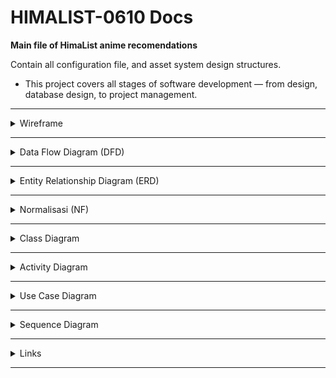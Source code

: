 # HIMALIST-0610 Docs

**Main file of HimaList anime recomendations**

Contain all configuration file, and asset system design structures.
- This project covers all stages of software development — from design, database design, to project management.

---

<details>
<summary>Wireframe</summary>

**Preview Wireframe:**

<table align="center">
  <tr>
    <td align="center">
      <img src="assets/wireframe/login.jpg" alt="Login" width="65%"><br>
      <sub><b>Image 1:</b> Wireframe Login</sub>
    </td>
    <td align="center">
      <img src="assets/wireframe/gallery.jpg" alt="Gallery" width="65%"><br>
      <sub><b>Imager 2:</b> Wireframe Gallery</sub>
    </td>
  </tr>
</table>


</details>

---

<details>
<summary>Data Flow Diagram (DFD)</summary>

**Image DFD:**

<table align="center" width="100%">
  <tr>
    <td align="center" width="50%">
      <img src="assets/dfd/level0.jpg" alt="Image 1" width="95%">
      <br><sub><b>Image 1:</b> DFD Level 0</sub>
    </td>
    <td align="center" width="50%">
      <img src="assets/dfd/level1.jpg" alt="Image 2" width="95%">
      <br><sub><b>Image 2:</b> DFD Level 1</sub>
    </td>
  </tr>
  <tr>
    <td align="center" width="50%">
      <img src="assets/dfd/level2.jpg" alt="Image 3" width="95%">
      <br><sub><b>Image 3:</b> DFD Level 2</sub>
    </td>
    <td align="center" width="50%">
      <img src="assets/dfd/level3.png" alt="Image 4" width="95%">
      <br><sub><b>Image 4:</b> DFD Level 3</sub>
    </td>
  </tr>
</table>

</details>

---

<details>
<summary>Entity Relationship Diagram (ERD)</summary>

**Desain ERD:**
<p align="center">
  <img src="assets/erd/erd.jpg" alt="ERD Diagram" width="55%">
</p>


</details>

---

<details>
<summary>Normalisasi (NF)</summary>

**Tabel Normalisasi:**
<table align="center" width="100%">
  <tr>
    <td align="center" width="50%">
      <img src="assets/nf/level1.jpg" alt="Image 1" width="95%">
      <br><sub><b>Image 1:</b> NF Level 1</sub>
    </td>
    <td align="center" width="50%">
      <img src="assets/nf/level2.jpg" alt="Image 2" width="95%">
      <br><sub><b>Image 2:</b> NF Level 2</sub>
    </td>
  </tr>
  <tr>
    <td align="center" colspan="2">
      <img src="assets/nf/level3.jpg" alt="Image 3" width="47.5%">
      <br><sub><b>Image 3:</b> NF Level 3</sub>
    </td>
  </tr>
</table>


</details>

---

<details>
<summary>Class Diagram</summary>

**Class Diagram Design:**
<p align="center">
  <img src="assets/classdiagram/cd.jpg" alt="Class Diagram" width="55%">
</p>

</details>

---


<details>
<summary>Activity Diagram</summary>

**Activity Diagram Design:**
<table align="center">
  <tr>
    <td align="center">
      <img src="assets/activitydiagram/user.jpg" alt="ADUser" width="65%"><br>
      <sub><b>Image 1:</b> AD User</sub>
    </td>
    <td align="center">
      <img src="assets/activitydiagram/admin.jpg" alt="ADAdmin" width="65%"><br>
      <sub><b>Imager 2:</b> AD Admin</sub>
    </td>
  </tr>
</table>

</details>

---

<details>
<summary>Use Case Diagram</summary>

**Use Case Diagram Design:**
<table align="center">
  <tr>
    <td align="center">
      <img src="assets/usecasediagram/user.jpg" alt="UCUser" width="65%"><br>
      <sub><b>Image 1:</b> UC User</sub>
    </td>
    <td align="center">
      <img src="assets/usecasediagram/admin.jpg" alt="UCAdmin" width="65%"><br>
      <sub><b>Imager 2:</b> UC Admin</sub>
    </td>
  </tr>
</table>

</details>

---

<details>
<summary>Sequence Diagram</summary>

**Sequence Diagram Design:**
<table align="center">
  <tr>
    <td align="center">
      <img src="assets/sequencediagram/user.jpg" alt="SDUser" width="65%"><br>
      <sub><b>Image 1:</b> SD User</sub>
    </td>
    <td align="center">
      <img src="assets/sequencediagram/admin.jpg" alt="SDAdmin" width="65%"><br>
      <sub><b>Imager 2:</b> SD Admin</sub>
    </td>
  </tr>
</table>

</details>

---

<details>
<summary>Links</summary>

- **Figma:**  [Figma Design Board](https://www.figma.com/design/UQrC08gozWaeG7Dwr6Ha7I/Untitled?node-id=0-1&t=I0XLnOMnqJYZ1xcq-1)

- **Trello:**  [Trello Project Board](https://trello.com/invite/b/68d0acb724dd28b75ff5bd2e/ATTI5f76dc0c9e0611fb75d2db4f198b5350C273EC25/himalist-progress-status)

- **GitHub:**   [GitHub Repository](https://github.com/lauraneval/HIMALIST-0610.git)

</details>

---
